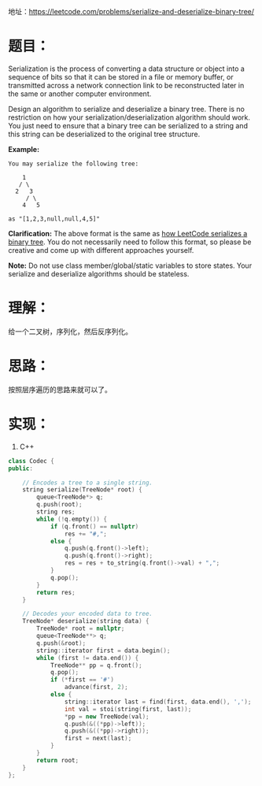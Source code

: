 地址：https://leetcode.com/problems/serialize-and-deserialize-binary-tree/

# 题目：

Serialization is the process of converting a data structure or object into a sequence of bits so that it can be stored in a file or memory buffer, or transmitted across a network connection link to be reconstructed later in the same or another computer environment.

Design an algorithm to serialize and deserialize a binary tree. There is no restriction on how your serialization/deserialization algorithm should work. You just need to ensure that a binary tree can be serialized to a string and this string can be deserialized to the original tree structure.

**Example:** 

```
You may serialize the following tree:

    1
   / \
  2   3
     / \
    4   5

as "[1,2,3,null,null,4,5]"
```

**Clarification:** The above format is the same as [how LeetCode serializes a binary tree](https://leetcode.com/faq/#binary-tree). You do not necessarily need to follow this format, so please be creative and come up with different approaches yourself.

**Note:** Do not use class member/global/static variables to store states. Your serialize and deserialize algorithms should be stateless.

# 理解：

给一个二叉树，序列化，然后反序列化。

# 思路：

按照层序遍历的思路来就可以了。

# 实现：

1. C++

```cpp
class Codec {
public:

	// Encodes a tree to a single string.
	string serialize(TreeNode* root) {
		queue<TreeNode*> q;
		q.push(root);
		string res;
		while (!q.empty()) {
			if (q.front() == nullptr)
				res += "#,";
			else {
				q.push(q.front()->left);
				q.push(q.front()->right);
				res = res + to_string(q.front()->val) + ",";
			}
			q.pop();
		}
		return res;
	}

	// Decodes your encoded data to tree.
	TreeNode* deserialize(string data) {
		TreeNode* root = nullptr;
		queue<TreeNode**> q;
		q.push(&root);
		string::iterator first = data.begin();
		while (first != data.end()) {
			TreeNode** pp = q.front();
			q.pop();
			if (*first == '#')
				advance(first, 2);
			else {
				string::iterator last = find(first, data.end(), ',');
				int val = stoi(string(first, last));
				*pp = new TreeNode(val);
				q.push(&((*pp)->left));
				q.push(&((*pp)->right));
				first = next(last);
			}
		}
		return root;
	}
};
```
